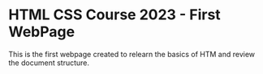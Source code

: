 # HTML CSS Course 2023 - First WebPage

This is the first webpage created to relearn the basics of HTM and review the document structure.